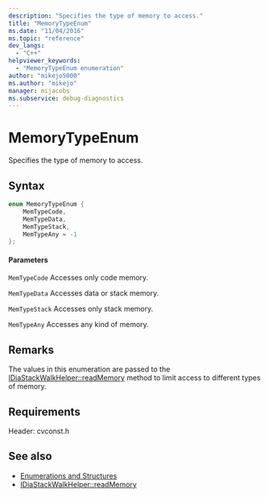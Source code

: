 ```yaml
---
description: "Specifies the type of memory to access."
title: "MemoryTypeEnum"
ms.date: "11/04/2016"
ms.topic: "reference"
dev_langs:
  - "C++"
helpviewer_keywords:
  - "MemoryTypeEnum enumeration"
author: "mikejo5000"
ms.author: "mikejo"
manager: mijacobs
ms.subservice: debug-diagnostics
---
```

# MemoryTypeEnum

Specifies the type of memory to access.

## Syntax

```C++
enum MemoryTypeEnum {
    MemTypeCode,
    MemTypeData,
    MemTypeStack,
    MemTypeAny = -1
};
```

#### Parameters
`MemTypeCode`
Accesses only code memory.

`MemTypeData`
Accesses data or stack memory.

`MemTypeStack`
Accesses only stack memory.

`MemTypeAny`
Accesses any kind of memory.

## Remarks
The values in this enumeration are passed to the [IDiaStackWalkHelper::readMemory](../../debugger/debug-interface-access/idiastackwalkhelper-readmemory.md) method to limit access to different types of memory.

## Requirements
Header: cvconst.h

## See also
- [Enumerations and Structures](../../debugger/debug-interface-access/enumerations-and-structures.md)
- [IDiaStackWalkHelper::readMemory](../../debugger/debug-interface-access/idiastackwalkhelper-readmemory.md)
